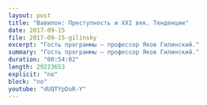 ```yaml
---
layout: post
title: "Вавилон: Преступность и XXI век. Тенденции"
date: 2017-09-15
file: 2017-09-15-gilinsky
excerpt: "Гость программы — профессор Яков Гилинский."
summary: "Гость программы — профессор Яков Гилинский."
duration: "00:54:02"
length: 29223653
explicit: "no"
block: "no"
youtube: "dUQTYpDoR-Y"
---
```

